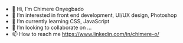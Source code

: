 - 👋 Hi, I’m Chimere Onyegbado
- 👀 I’m interested in front end development, UI/UX design, Photoshop
- 🌱 I’m currently learning CSS, JavaScript
- 💞️ I’m looking to collaborate on ...
- 📫 How to reach me https://www.linkedin.com/in/chimere-o/


<!---
chimy20/chimy20 is a ✨ special ✨ repository because its `README.md` (this file) appears on your GitHub profile.
You can click the Preview link to take a look at your changes.
--->
